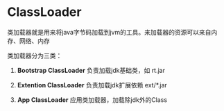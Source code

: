 

# ClassLoader
类加载器就是用来将java字节码加载到jvm的工具。来加载器的资源可以来自内存、网络、内存

类加载器分为三类：

1. **Bootstrap ClassLoader**
  负责加载jdk基础类，如 rt.jar 

2. **Extention ClassLoader**
  负责加载jdk扩展依赖 ext/*.jar 

3. **App ClassLoader**
  应用类加载器，加载除jdk外的Class